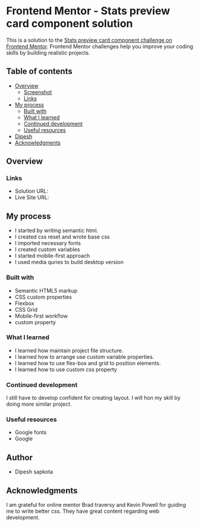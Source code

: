 # Frontend Mentor - Stats preview card component solution

This is a solution to the [Stats preview card component challenge on Frontend Mentor](https://www.frontendmentor.io/challenges/stats-preview-card-component-8JqbgoU62). Frontend Mentor challenges help you improve your coding skills by building realistic projects. 

## Table of contents

- [Overview](#overview)
  - [Screenshot](#screenshot)
  - [Links](#links)
- [My process](#my-process)
  - [Built with](#built-with)
  - [What I learned](#what-i-learned)
  - [Continued development](#continued-development)
  - [Useful resources](#useful-resources)
- [Dipesh](#author)
- [Acknowledgments](#acknowledgments)



## Overview

 
 
 
### Links

- Solution URL: [](https://your-solution-url.com)
- Live Site URL: [](https://your-live-site-url.com)

## My process
  - I started by writing semantic html.
  - I created css reset and wrote base css
  - I imported necessary fonts
  - I created custom variables
  - I started mobile-first approach
  - I used media quries to build desktop version
### Built with

- Semantic HTML5 markup
- CSS custom properties
- Flexbox
- CSS Grid
- Mobile-first workflow
- custom property




### What I learned
- I learned how maintain project file structure. 
- I learned how to arrange use custom variable properties.
- I learned how to use flex-box and grid to position elements.
- I learned how to use custom css property
 



### Continued development

I still have to develop confident for creating layout. I will hon my skill by doing more similar project.


### Useful resources
- Google fonts
- Google


 
## Author
- Dipesh sapkota




## Acknowledgments

I am grateful for online mentor Brad traversy and Kevin Powell for guiding me to write better css. They have great content regarding web development.

 
